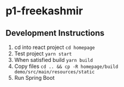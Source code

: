 # p1-freekashmir

## Development Instructions 
1. cd into react project `cd homepage`
2. Test project `yarn start`
3. When satisfied build `yarn build`
4. Copy files `cd .. && cp -R homepage/build demo/src/main/resources/static`
5. Run Spring Boot